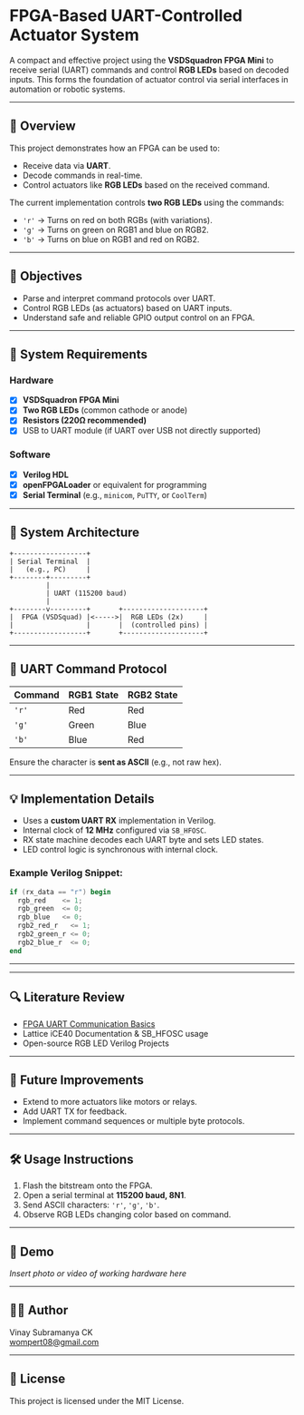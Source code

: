 
# FPGA-Based UART-Controlled Actuator System

A compact and effective project using the **VSDSquadron FPGA Mini** to receive serial (UART) commands and control **RGB LEDs** based on decoded inputs. This forms the foundation of actuator control via serial interfaces in automation or robotic systems.

---

## 📌 Overview

This project demonstrates how an FPGA can be used to:
- Receive data via **UART**.
- Decode commands in real-time.
- Control actuators like **RGB LEDs** based on the received command.

The current implementation controls **two RGB LEDs** using the commands:
- `'r'` → Turns on red on both RGBs (with variations).
- `'g'` → Turns on green on RGB1 and blue on RGB2.
- `'b'` → Turns on blue on RGB1 and red on RGB2.

---

## 🎯 Objectives

- Parse and interpret command protocols over UART.
- Control RGB LEDs (as actuators) based on UART inputs.
- Understand safe and reliable GPIO output control on an FPGA.

---

## 🔧 System Requirements

### Hardware
- [x] **VSDSquadron FPGA Mini**
- [x] **Two RGB LEDs** (common cathode or anode)
- [x] **Resistors (220Ω recommended)**
- [x] USB to UART module (if UART over USB not directly supported)

### Software
- [x] **Verilog HDL**
- [x] **openFPGALoader** or equivalent for programming
- [x] **Serial Terminal** (e.g., `minicom`, `PuTTY`, or `CoolTerm`)

---

## 🧩 System Architecture

```
+------------------+
| Serial Terminal  |
|   (e.g., PC)     |
+--------+---------+
         |
         | UART (115200 baud)
         |
+--------v---------+       +--------------------+
|  FPGA (VSDSquad) |<----->|  RGB LEDs (2x)     |
|                  |       |  (controlled pins) |
+------------------+       +--------------------+
```

---

## 📜 UART Command Protocol

| Command | RGB1 State | RGB2 State |
|---------|------------|------------|
| `'r'`   | Red        | Red        |
| `'g'`   | Green      | Blue       |
| `'b'`   | Blue       | Red        |

Ensure the character is **sent as ASCII** (e.g., not raw hex).

---

## 💡 Implementation Details

- Uses a **custom UART RX** implementation in Verilog.
- Internal clock of **12 MHz** configured via `SB_HFOSC`.
- RX state machine decodes each UART byte and sets LED states.
- LED control logic is synchronous with internal clock.

### Example Verilog Snippet:
```verilog
if (rx_data == "r") begin
  rgb_red    <= 1;
  rgb_green  <= 0;
  rgb_blue   <= 0;
  rgb2_red_r   <= 1;
  rgb2_green_r <= 0;
  rgb2_blue_r  <= 0;
end
```

---

---

## 🔍 Literature Review

- [FPGA UART Communication Basics](https://www.fpga4student.com/2017/06/uart-serial-communication-in-verilog.html)
- Lattice iCE40 Documentation & SB_HFOSC usage
- Open-source RGB LED Verilog Projects

---


## 🧠 Future Improvements

- Extend to more actuators like motors or relays.
- Add UART TX for feedback.
- Implement command sequences or multiple byte protocols.

---

## 🛠️ Usage Instructions

1. Flash the bitstream onto the FPGA.
2. Open a serial terminal at **115200 baud, 8N1**.
3. Send ASCII characters: `'r'`, `'g'`, `'b'`.
4. Observe RGB LEDs changing color based on command.

---

## 📸 Demo

*Insert photo or video of working hardware here*

---

## 👨‍💻 Author

Vinay Subramanya CK  
wompert08@gmail.com

---

## 📄 License

This project is licensed under the MIT License.
